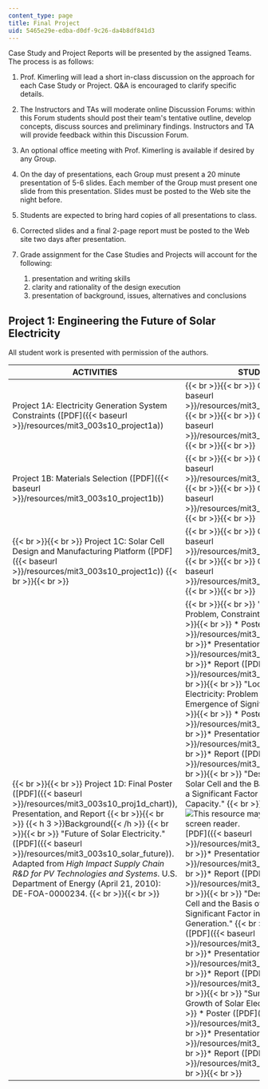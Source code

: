 ```yaml
---
content_type: page
title: Final Project
uid: 5465e29e-edba-d0df-9c26-da4b8df841d3
---
```


Case Study and Project Reports will be presented by the assigned Teams. The process is as follows:

1.  Prof. Kimerling will lead a short in-class discussion on the approach for each Case Study or Project. Q&A is encouraged to clarify specific details.
    
2.  The Instructors and TAs will moderate online Discussion Forums: within this Forum students should post their team's tentative outline, develop concepts, discuss sources and preliminary findings. Instructors and TA will provide feedback within this Discussion Forum.
    
3.  An optional office meeting with Prof. Kimerling is available if desired by any Group.
    
4.  On the day of presentations, each Group must present a 20 minute presentation of 5-6 slides. Each member of the Group must present one slide from this presentation. Slides must be posted to the Web site the night before.
    
5.  Students are expected to bring hard copies of all presentations to class.
    
6.  Corrected slides and a final 2-page report must be posted to the Web site two days after presentation.
    
7.  Grade assignment for the Case Studies and Projects will account for the following:
    
    1.  presentation and writing skills
    2.  clarity and rationality of the design execution
    3.  presentation of background, issues, alternatives and conclusions

Project 1: Engineering the Future of Solar Electricity
------------------------------------------------------

All student work is presented with permission of the authors.

| ACTIVITIES | STUDENT WORK |
| --- | --- |
| Project 1A: Electricity Generation System Constraints ([PDF]({{< baseurl >}}/resources/mit3_003s10_project1a)) |  {{< br >}}{{< br >}} Group 1 ([PDF]({{< baseurl >}}/resources/mit3_003s10_proj1a_sw1)) {{< br >}}{{< br >}} Group 2 ([PDF]({{< baseurl >}}/resources/mit3_003s10_proj1a_sw2)) {{< br >}}{{< br >}}  |
| Project 1B: Materials Selection ([PDF]({{< baseurl >}}/resources/mit3_003s10_project1b)) |  {{< br >}}{{< br >}} Group 1 ([PDF]({{< baseurl >}}/resources/mit3_003s10_project1b_sw1)) {{< br >}}{{< br >}} Group 2 ([PDF]({{< baseurl >}}/resources/mit3_003s10_proj1b_sw2)) {{< br >}}{{< br >}}  |
|  {{< br >}}{{< br >}} Project 1C: Solar Cell Design and Manufacturing Platform ([PDF]({{< baseurl >}}/resources/mit3_003s10_project1c)) {{< br >}}{{< br >}}  |  {{< br >}}{{< br >}} Group 1 ([PDF]({{< baseurl >}}/resources/mit3_003s10_project1c_sw1)) {{< br >}}{{< br >}} Group 2 ([PDF]({{< baseurl >}}/resources/mit3_003s10_project1c_sw2)) {{< br >}}{{< br >}}  |
|  {{< br >}}{{< br >}} Project 1D: Final Poster ([PDF]({{< baseurl >}}/resources/mit3_003s10_proj1d_chart)), Presentation, and Report {{< br >}}{{< br >}} {{< h 3 >}}Background{{< /h >}} {{< br >}}{{< br >}} "Future of Solar Electricity." ([PDF]({{< baseurl >}}/resources/mit3_003s10_solar_future)). Adapted from _High Impact Supply Chain R&D for PV Technologies and Systems_. U.S. Department of Energy (April 21, 2010): DE-FOA-0000234. {{< br >}}{{< br >}}  |  {{< br >}}{{< br >}} "Solar Electricity: Problem, Constraints and Solutions." {{< br >}}{{< br >}} *   Poster ([PDF]({{< baseurl >}}/resources/mit3_003s10_swe_chart)){{< br >}}*   Presentation ([PDF]({{< baseurl >}}/resources/mit3_003s10_swe_pres)){{< br >}}*   Report ([PDF]({{< baseurl >}}/resources/mit3_003s10_swe_report)) {{< br >}}{{< br >}} "Local Generation of Solar Electricity: Problem and Constraints for the Emergence of Significant Capacity." {{< br >}}{{< br >}} *   Poster ([PDF]({{< baseurl >}}/resources/mit3_003s10_swd_chart)){{< br >}}*   Presentation ([PDF]({{< baseurl >}}/resources/mit3_003s10_swd_pres)){{< br >}}*   Report ([PDF]({{< baseurl >}}/resources/mit3_003s10_swd_report)) {{< br >}}{{< br >}} "Design of CdTe Thin Film Solar Cell and the Basis of its Emergence as a Significant Factor in Grid Electricity Capacity." {{< br >}}{{< br >}} *   Poster (![This resource may not render correctly in a screen reader.](/images/inacessible.gif)[PDF]({{< baseurl >}}/resources/mit3_003s10_swc_chart)){{< br >}}*   Presentation ([PDF]({{< baseurl >}}/resources/mit3_003s10_swc_pres)){{< br >}}*   Report ([PDF]({{< baseurl >}}/resources/mit3_003s10_swc_report)) {{< br >}}{{< br >}} "Design of Si Thin Film Solar Cell and the Basis of its Emergence as a Significant Factor in Local Electricity Power Generation." {{< br >}}{{< br >}} *   Poster ([PDF]({{< baseurl >}}/resources/mit3_003s10_swb_chart)){{< br >}}*   Presentation ([PDF]({{< baseurl >}}/resources/mit3_003s10_swb_pres)){{< br >}}*   Report ([PDF]({{< baseurl >}}/resources/mit3_003s10_swb_report)) {{< br >}}{{< br >}} "Summary of Options for the Growth of Solar Electricity." {{< br >}}{{< br >}} *   Poster ([PDF]({{< baseurl >}}/resources/mit3_003s10_swa_chart)){{< br >}}*   Presentation ([PDF]({{< baseurl >}}/resources/mit3_003s10_swa_pres)){{< br >}}*   Report ([PDF]({{< baseurl >}}/resources/mit3_003s10_swa_report)) {{< br >}}{{< br >}}